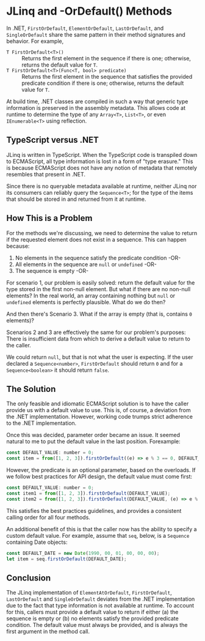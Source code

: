 # JLinq and -OrDefault() Methods

In .NET, `FirstOrDefault`, `ElementOrDefault`, `LastOrDefault`, and `SingleOrDefault` share the same pattern in their method signatures and behavior. For example,

<dl>
  <dt><code>T FirstOrDefault&lt;T&gt;()</code></dt>
  <dd>Returns the first element in the sequence if there is one; otherwise, returns the default value for <code>T</code>.</dd>
  <dt><code>T FirstOrDefault&lt;T&gt;(Func&lt;T, bool&gt; predicate)</code></dt>
  <dd>Returns the first element in the sequence that satisfies the provided predicate condition if there is one; otherwise, returns the default value for <code>T</code>.
</dl>

At build time, .NET classes are compiled in such a way that generic type information is preserved in the assembly metadata.
This allows code at runtime to determine the type of any `Array<T>`, `List<T>`, or even `IEnumerable<T>` using reflection.

## TypeScript versus .NET

JLinq is written in TypeScript. When the TypeScript code is transpiled down to ECMAScript, all type information is lost in a form of "type erasure." This is because ECMAScript does not have any notion of metadata that remotely resembles that present in .NET.

Since there is no queryable metadata available at runtime, neither JLinq nor its consumers can reliably query the `Sequence<T>`; for the type of the items that should be stored in and returned from it at runtime.

## How This is a Problem
For the methods we're discussing, we need to determine the value to return if the requested element does not exist in a sequence. This can happen because:

1. No elements in the sequence satisfy the predicate condition -OR-
1. All elements in the sequence are `null` or `undefined` -OR-
1. The sequence is empty -OR-

For scenario 1, our problem is easily solved: return the default value for the type stored in the first non-null element. But what if there are no non-null elements? In the real world, an array containing nothing but `null` or `undefined` elements is perfectly plausible. What do we do then?

And then there's Scenario 3. What if the array is empty (that is, contains `0` elements)?

Scenarios 2 and 3 are effectively the same for our problem's purposes: There is insufficient data from which to derive a default value to return to the caller.

We could return `null`, but that is not what the user is expecting. If the user declared a `Sequence<number>`, `FirstOrDefault` should return `0` and for a `Sequence<boolean>` it should return `false`.

## The Solution

The only feasible and idiomatic ECMAScript solution is to have the caller provide us with a default value to use. This is, of course, a deviation from the .NET implementation. However, working code trumps strict adherence to the .NET implementation.

Once this was decided, parameter order became an issue. It seemed natural to me to put the default value in the last position. Forexample:

``` js
const DEFAULT_VALUE: number = 0;
const item = from([1, 2, 3]).firstOrDefault((e) => e % 3 == 0, DEFAULT_VALUE);
```

However, the predicate is an optional parameter, based on the overloads. If we follow best practices for API design, the default value must come first:


``` js
const DEFAULT_VALUE: number = 0;
const item1 = from([1, 2, 3]).firstOrDefault(DEFAULT_VALUE);
const item2 = from([1, 2, 3]).firstOrDefault(DEFAULT_VALUE, (e) => e % 3 == 0);
```

This satisfies the best practices guidelines, and provides a consistent calling order for all four methods.

An additional benefit of this is that the caller now has the ability to specify a custom default value. For example, assume that `seq`, below, is a `Sequence` containing Date objects:

``` javascript
const DEFAULT_DATE = new Date(1990, 00, 01, 00, 00, 00);
let item = seq.firstOrDefault(DEFAULT_DATE);
```

## Conclusion

The JLinq implementation of `ElementAtOrDefault`, `FirstOrDefault`, `LastOrDefault` and `SingleOrDefault` deviates from the .NET implementation due to the fact that type information is not available at runtime. To account for this, callers must provide a default value to return if either (a) the sequence is empty or (b) no elements satisfy the provided predicate condition. The default value must always be provided, and is always the first argument in the method call.
